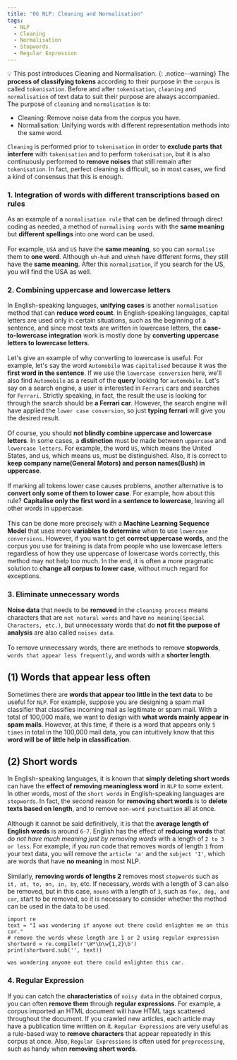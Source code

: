 ```yaml
---
title: "06 NLP: Cleaning and Normalisation"
tags:
  - NLP
  - Cleaning
  - Normalisation
  - Stopwords
  - Regular Expression
---
```

💡 This post introduces Cleaning and Normalisation.
{: .notice--warning}
The **process of classifying tokens** according to their purpose in the `corpus` is called `tokenisation`. Before and after `tokenisation`, `cleaning` and `normalisation` of text data to suit their purpose are always accompanied. The purpose of `cleaning` and `normalisation` is to:
- Cleaning: Remove noise data from the corpus you have.
- Normalisation: Unifying words with different representation methods into the same word.

`Cleaning` is performed prior to `tokenisation` in order to **exclude parts that interfere** with `tokenisation` and to perform `tokenisation`, but it is also continuously performed to **remove noises** that still remain after `tokenisation`. In fact, perfect cleaning is difficult, so in most cases, we find a kind of consensus that this is enough.
### 1. Integration of words with different transcriptions based on rules
As an example of a `normalisation rule` that can be defined through direct coding as needed, a method of `normalising words` with the **same meaning** but **different spellings** into one word can be used.
<br>
<br>
For example, `USA` and `US` have the **same meaning**, so you can `normalise` them to **one word**. Although `uh-huh` and `uhhuh` have different forms, they still have the **same meaning**. After this `normalisation`, if you search for the US, you will find the USA as well.
### 2. Combining uppercase and lowercase letters
In English-speaking languages, **unifying cases** is another `normalisation` method that can **reduce word count**. In English-speaking languages, capital letters are used only in certain situations, such as the beginning of a sentence, and since most texts are written in lowercase letters, the **case-to-lowercase integration** work is mostly done by **converting uppercase letters to lowercase letters**.
<br>
<br>
Let's give an example of why converting to lowercase is useful. For example, let's say the word `Automobile` was `capitalised` because it was the **first word in the sentence**. If we use the `lowercase conversion` here, we'll also find `Automobile` as a result of the **query** looking for `automobile`. Let's say on a search engine, a user is interested in `Ferrari` cars and searches for `Ferrari`. Strictly speaking, in fact, the result the use is looking for through the search should be **a Ferrari car**. However, the search engine will have applied the `lower case conversion`, so just **typing ferrari** will give you the desired result.
<br>
<br>
Of course, you should **not blindly combine uppercase and lowercase letters**. In some cases, a **distinction** must be made between `uppercase` and `lowercase letters`. For example, the word `US`, which means the United States, and us, which means us, must be distinguished. Also, it is correct to **keep company name(General Motors) and person names(Bush) in uppercase**.
<br>
<br>
If marking all tokens lower case causes problems, another alternative is to **convert only some of them to lower case**. For example, how about this rule? **Capitalise only the first word in a sentence to lowercase**, leaving all other words in uppercase.
<br>
<br>
This can be done more precisely with a **Machine Learning Sequence Model** that uses more **variables to determine** when to use `lowercase conversions`. However, if you want to get **correct uppercase words**, and the corpus you use for training is data from people who use lowercase letters regardless of how they use uppercase of lowercase words correctly, this method may not help too much. In the end, it is often a more pragmatic solution to **change all corpus to lower case**, without much regard for exceptions.
### 3. Eliminate unnecessary words
**Noise data** that needs to be **removed** in the `cleaning process` means characters that are `not natural words` and have `no meaning(Special Characters, etc.)`, but unnecessary words that do **not fit the purpose of analysis** are also called `noises data`.
<br>
<br>
To remove unnecessary words, there are methods to remove **stopwords**, `words that appear less frequently`, and words with a **shorter length**.
## (1) Words that appear less often
Sometimes there are **words that appear too little in the text data** to be useful for `NLP`. For example, suppose you are designing a spam mail classifier that classifies incoming mail as legitimate or spam mail. With a total of 100,000 mails, we want to design with **what words mainly appear in spam mails**. However, at this time, if there is a word that appears only `5 times` in total in the 100,000 mail data, you can intuitively know that this **word will be of little help in classification**.
## (2) Short words
In English-speaking languages, it is known that **simply deleting short words** can have the **effect of removing meaningless word** in `NLP` to some extent. In other words, most of the `short words` in English-speaking languages are `stopwords`. In fact, the second reason for **removing short words** is to **delete texts based on length**, and to remove `non-word punctuation` all at once.
<br>
<br>
Although it cannot be said definitively, it is that the **average length of English words** is around `6-7`. English has the effect of **reducing words** that *do not have much meaning just by removing words* with a length of `2 to 3 or less`. For example, if you run code that removes words of length `1` from your text data, you will remove the `article 'a'` and the `subject 'I'`, which are words that have **no meaning** in most NLP.
<br>
<br>
Similarly, **removing words of lengths 2** removes most `stopwords` such as `it, at, to, on, in, by`, etc. If necessary, words with a length of 3 can also be removed, but in this case, `nouns` with a length of `3`, such as `fox, dog, and car`, start to be removed, so it is necessary to consider whether the method can be used in the data to be used.
```
import re
text = "I was wondering if anyone out there could enlighten me on this car."
# remove the words whose length are 1 or 2 using regular expression
shortword = re.compile(r'\W*\b\w{1,2}\b')
print(shortword.sub('', text))
```

```
was wondering anyone out there could enlighten this car.
```
### 4. Regular Expression
If you can catch the **characteristics** of `noisy data` in the obtained corpus, you can often **remove them** through **regular expressions**. For example, a corpus imported an HTML document will have HTML tags scattered throughout the document. If you crawled new articles, each article may have a publication time written on it. `Regular Expressions` are very useful as a rule-based way to **remove characters** that appear repeatedly in this corpus at once. Also, `Regular Expressions` is often used for `preprocessing`, such as handy when **removing short words**.
